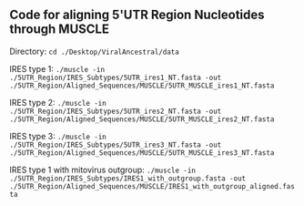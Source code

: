 ## Code for aligning 5'UTR Region Nucleotides through MUSCLE 

Directory: `cd ./Desktop/ViralAncestral/data`

IRES type 1: `./muscle -in ./5UTR_Region/IRES_Subtypes/5UTR_ires1_NT.fasta -out ./5UTR_Region/Aligned_Sequences/MUSCLE/5UTR_MUSCLE_ires1_NT.fasta`

IRES type 2: `./muscle -in ./5UTR_Region/IRES_Subtypes/5UTR_ires2_NT.fasta -out ./5UTR_Region/Aligned_Sequences/MUSCLE/5UTR_MUSCLE_ires2_NT.fasta`

IRES type 3: `./muscle -in ./5UTR_Region/IRES_Subtypes/5UTR_ires3_NT.fasta -out ./5UTR_Region/Aligned_Sequences/MUSCLE/5UTR_MUSCLE_ires3_NT.fasta`

IRES type 1 with mitovirus outgroup: `./muscle -in ./5UTR_Region/IRES_Subtypes/IRES1_with_outgroup.fasta -out ./5UTR_Region/Aligned_Sequences/MUSCLE/IRES1_with_outgroup_aligned.fasta`
